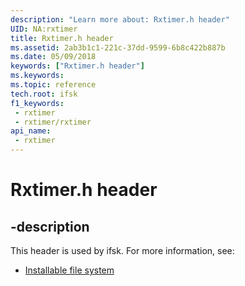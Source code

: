 ```yaml
---
description: "Learn more about: Rxtimer.h header"
UID: NA:rxtimer
title: Rxtimer.h header
ms.assetid: 2ab3b1c1-221c-37dd-9599-6b8c422b887b
ms.date: 05/09/2018
keywords: ["Rxtimer.h header"]
ms.keywords: 
ms.topic: reference
tech.root: ifsk
f1_keywords:
 - rxtimer
 - rxtimer/rxtimer
api_name:
 - rxtimer
---
```


# Rxtimer.h header


## -description

This header is used by ifsk. For more information, see:

- [Installable file system](../_ifsk/index.md)

